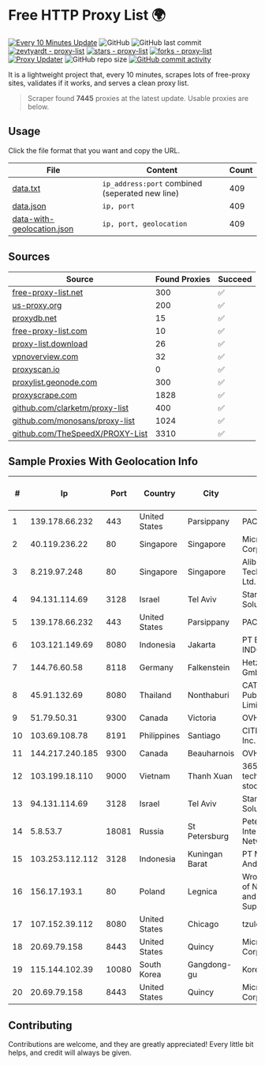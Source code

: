 
# Free HTTP Proxy List 🌍

[![Every 10 Minutes Update](https://github.com/mertguvencli/http-proxy-list/actions/workflows/main.yml/badge.svg?branch=main)](https://github.com/mertguvencli/http-proxy-list/actions/workflows/main.yml)
![GitHub](https://img.shields.io/github/license/mertguvencli/http-proxy-list)
![GitHub last commit](https://img.shields.io/github/last-commit/mertguvencli/http-proxy-list)
[![zevtyardt - proxy-list](https://img.shields.io/static/v1?label=zevtyardt&message=proxy-list&color=blue&logo=github)](https://github.com/zevtyardt/proxy-list "Go to GitHub repo")
[![stars - proxy-list](https://img.shields.io/github/stars/zevtyardt/proxy-list?style=social)](https://github.com/zevtyardt/proxy-list)
[![forks - proxy-list](https://img.shields.io/github/forks/zevtyardt/proxy-list?style=social)](https://github.com/zevtyardt/proxy-list)
[![Proxy Updater](https://github.com/zevtyardt/proxy-list/workflows/Proxy%20Updater/badge.svg)](https://github.com/zevtyardt/proxy-list/actions?query=workflow:"Proxy+Updater")
![GitHub repo size](https://img.shields.io/github/repo-size/zevtyardt/proxy-list)
[![GitHub commit activity](https://img.shields.io/github/commit-activity/m/zevtyardt/proxy-list?logo=commits)](https://github.com/zevtyardt/proxy-list/commits/main)

It is a lightweight project that, every 10 minutes, scrapes lots of free-proxy sites, validates if it works, and serves a clean proxy list.

> Scraper found **7445** proxies at the latest update. Usable proxies are below.

## Usage

Click the file format that you want and copy the URL.

|File|Content|Count|
|----|-------|-----|
|[data.txt](https://raw.githubusercontent.com/mertguvencli/http-proxy-list/main/proxy-list/data.txt)|`ip_address:port` combined (seperated new line)|409|
|[data.json](https://raw.githubusercontent.com/mertguvencli/http-proxy-list/main/proxy-list/data.json)|`ip, port`|409|
|[data-with-geolocation.json](https://raw.githubusercontent.com/mertguvencli/http-proxy-list/main/proxy-list/data-with-geolocation.json)|`ip, port, geolocation`|409|

## Sources

|Source|Found Proxies|Succeed|
|------|-------------|-------|
|[free-proxy-list.net](https://free-proxy-list.net)|300|✅|
|[us-proxy.org](https://www.us-proxy.org)|200|✅|
|[proxydb.net](http://proxydb.net)|15|✅|
|[free-proxy-list.com](https://free-proxy-list.com/?page=&port=&type%5B%5D=http&type%5B%5D=https&up_time=0&search=Search)|10|✅|
|[proxy-list.download](https://www.proxy-list.download/HTTP)|26|✅|
|[vpnoverview.com](https://vpnoverview.com/privacy/anonymous-browsing/free-proxy-servers)|32|✅|
|[proxyscan.io](https://www.proxyscan.io)|0|✅|
|[proxylist.geonode.com](https://proxylist.geonode.com/api/proxy-list?limit=300&page=1&sort_by=lastChecked&sort_type=desc&protocols=http,https)|300|✅|
|[proxyscrape.com](https://api.proxyscrape.com/v2/?request=displayproxies&protocol=http&timeout=10000&country=all&ssl=all&anonymity=all)|1828|✅|
|[github.com/clarketm/proxy-list](https://raw.githubusercontent.com/clarketm/proxy-list/master/proxy-list-raw.txt)|400|✅|
|[github.com/monosans/proxy-list](https://raw.githubusercontent.com/monosans/proxy-list/main/proxies/http.txt)|1024|✅|
|[github.com/TheSpeedX/PROXY-List](https://raw.githubusercontent.com/TheSpeedX/PROXY-List/master/http.txt)|3310|✅|


## Sample Proxies With Geolocation Info

|#|Ip|Port|Country|City|Internet Service Provider|
|-|--|----|-------|----|-------------------------|
|1|139.178.66.232|443|United States|Parsippany|PACKET-HOST|
|2|40.119.236.22|80|Singapore|Singapore|Microsoft Corporation|
|3|8.219.97.248|80|Singapore|Singapore|Alibaba (US) Technology Co., Ltd.|
|4|94.131.114.69|3128|Israel|Tel Aviv|Stark Industries Solutions LTD|
|5|139.178.66.232|443|United States|Parsippany|PACKET-HOST|
|6|103.121.149.69|8080|Indonesia|Jakarta|PT EMERIO INDONESIA|
|7|144.76.60.58|8118|Germany|Falkenstein|Hetzner Online GmbH|
|8|45.91.132.69|8080|Thailand|Nonthaburi|CAT Telecom Public Company Limited|
|9|51.79.50.31|9300|Canada|Victoria|OVH SAS|
|10|103.69.108.78|8191|Philippines|Santiago|CITI Cableworld Inc.|
|11|144.217.240.185|9300|Canada|Beauharnois|OVH SAS|
|12|103.199.18.110|9000|Vietnam|Thanh Xuan|365 Online technology joint stock company|
|13|94.131.114.69|3128|Israel|Tel Aviv|Stark Industries Solutions LTD|
|14|5.8.53.7|18081|Russia|St Petersburg|Petersburg Internet Network ltd|
|15|103.253.112.112|3128|Indonesia|Kuningan Barat|PT Media Andalan Nusa|
|16|156.17.193.1|80|Poland|Legnica|Wroclaw Centre of Networking and Supercomputing|
|17|107.152.39.112|8080|United States|Chicago|tzulo, inc.|
|18|20.69.79.158|8443|United States|Quincy|Microsoft Corporation|
|19|115.144.102.39|10080|South Korea|Gangdong-gu|Korea Telecom|
|20|20.69.79.158|8443|United States|Quincy|Microsoft Corporation|



## Contributing

Contributions are welcome, and they are greatly appreciated! Every
little bit helps, and credit will always be given.

